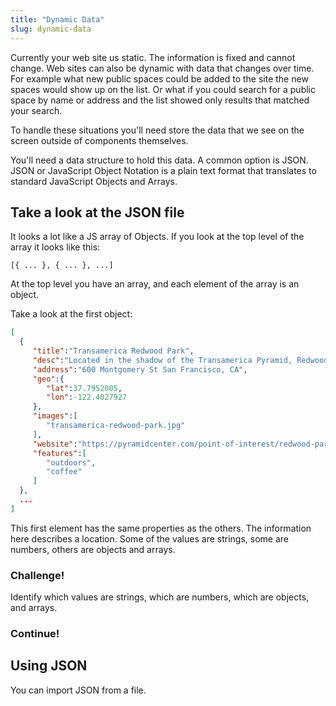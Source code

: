 ```yaml
---
title: "Dynamic Data"
slug: dynamic-data
---
```


Currently your web site us static. The information is fixed and cannot change. Web sites can also be dynamic with data that changes over time. For example what new public spaces could be added to the site the new spaces would show up on the list. Or what if you could search for a public space by name or address and the list showed only results that matched your search. 

To handle these situations you'll need store the data that we see on the screen outside of components themselves. 

You'll need a data structure to hold this data. A common option is JSON. JSON or JavaScript Object Notation is a plain text format that translates to standard JavaScript Objects and Arrays. 

## Take a look at the JSON file

It looks a lot like a JS array of Objects. If you look at the top level of the array it looks like this: 

`[{ ... }, { ... }, ...]`

At the top level you have an array, and each element of the array is an object. 

Take a look at the first object: 

```JSON
[
  {
     "title":"Transamerica Redwood Park",
     "desc":"Located in the shadow of the Transamerica Pyramid, Redwood Park is one of the Financial District's greenest and most serene spots. Here, towering redwoods surround a half acre of statues and a large central water feature. Plus, the park is often empty, which means there's almost always a bench available for the hogging. Potential visitors take note: The park is closed every evening",
     "address":"600 Montgomery St San Francisco, CA",
     "geo":{
        "lat":37.7952005,
        "lon":-122.4027927
     },
     "images":[
        "transamerica-redwood-park.jpg"
     ],
     "website":"https://pyramidcenter.com/point-of-interest/redwood-park/",
     "features":[
        "outdoors",
        "coffee"
     ]
  },
  ...
]
```

This first element has the same properties as the others. The information here describes a location. Some of the values are strings, some are numbers, others are objects and arrays.

### Challenge! 

Identify which values are strings, which are numbers, which are objects, and arrays. 

### Continue! 



## Using JSON 

You can import JSON from a file. 
